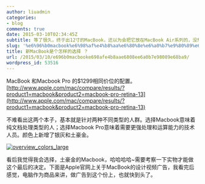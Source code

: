 ```yaml
---
author: liuadmin
categories:
- blog
comments: true
date: 2015-03-10T02:34:45Z
subtitle: 等了很久，终于出12寸的MacBook，还以为会把它放在MacBook Air系列的，没想到，把Air也省了，直接叫MacBook，可见Apple在市场上的造诣，大道至简，简化一切是他们遵循的原则
slug: '%e6%96%b0macbook%e6%98%af%e4%b8%aa%e6%80%8e%e6%a0%b7%e9%80%89%e6%8b%a9'
title: 新MacBook是个怎样的选择 ？
url: /2015/03/10/e696b0macbooke698afe4b8aae6808ee6a0b7e98089e68ba9/
wordpress_id: 53516
---
```


MacBook 和Macbook Pro 的$1299相同价位的配置。[http://www.apple.com/mac/compare/results/?product1=macbook&product2=macbook-pro-retina-13](http://www.apple.com/mac/compare/results/?product1=macbook&product2=macbook-pro-retina-13)

不难看出这两个本子，基本就是针对两种不同类型的人群。选择Macbook意味着纯文档处理类型的人；选择Macbook Pro意味着需要更强处理和运算能力的技术人员。颜色上新增了银灰和土豪金。

[![overview_colors_large](http://7bv9gn.com1.z0.glb.clouddn.com/wp-content/uploads/2015/03/overview_colors_large-520x316.jpg)](http://7bv9gn.com1.z0.glb.clouddn.com/wp-content/uploads/2015/03/overview_colors_large.jpg)

看后我觉得我会选择，土豪金的Macbook，哈哈哈哈~需要考察一下实物才能做这个最后的决定。下面是Apple官网上关于MacBook的设计视频广告，我看完后感觉，电脑作为商品来讲，做广告到这个份上，也就快到头了。



